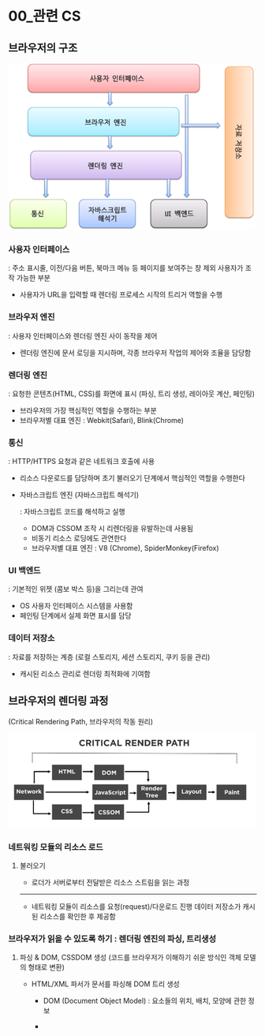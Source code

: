 # 00_관련 CS

## 브라우저의 구조

![image.png](image.png)

### 사용자 인터페이스

: 주소 표시줄, 이전/다음 버튼, 북마크 메뉴 등 페이지를 보여주는 창 제외 사용자가 조작 가능한 부분

- 사용자가 URL을 입력할 때 렌더링 프로세스 시작의 트리거 역할을 수행

### 브라우저 엔진

: 사용자 인터페이스와 렌더링 엔진 사이 동작을 제어

- 렌더링 엔진에 문서 로딩을 지시하며, 각종 브라우저 작업의 제어와 조율을 담당함

### 렌더링 엔진

: 요청한 콘텐츠(HTML, CSS)를 화면에 표시 (파싱, 트리 생성, 레이아웃 계산, 페인팅)

- 브라우저의 가장 핵심적인 역할을 수행하는 부분
- 브라우저별 대표 엔진 : Webkit(Safari), Blink(Chrome)

### 통신

: HTTP/HTTPS 요청과 같은 네트워크 호출에 사용

- 리소스 다운로드를 담당하며 초기 불러오기 단계에서 핵심적인 역할을 수행한다
- 자바스크립트 엔진 (자바스크립트 해석기)
    
    : 자바스크립트 코드를 해석하고 실행
    
    - DOM과 CSSOM 조작 시 리렌더링을 유발하는데 사용됨
    - 비동기 리소스 로딩에도 관연한다
    - 브라우저별 대표 엔진 : V8 (Chrome), SpiderMonkey(Firefox)

### UI 백엔드

: 기본적인 위젯 (콤보 박스 등)을 그리는데 관여

- OS 사용자 인터페이스 시스템을 사용함
- 페인팅 단계에서 실제 화면 표시를 담당

### 데이터 저장소

: 자료를 저장하는 계층 (로컬 스토리지, 세션 스토리지, 쿠키 등을 관리)

- 캐시된 리소스 관리로 렌더링 최적화에 기여함

## 브라우저의 렌더링 과정
(Critical Rendering Path, 브라우저의 작동 원리)

![image.png](image%201.png)

### 네트워킹 모듈의 리소스 로드

1. 불러오기
    - 로더가 서버로부터 전달받은 리소스 스트림을 읽는 과정
    
    ---
    
    - 네트워킹 모듈이 리소스를 요청(request)/다운로드 진행
    데이터 저장소가 캐시된 리소스를 확인한 후 제공함

### 브라우저가 읽을 수 있도록 하기 : 렌더링 엔진의 파싱, 트리생성

1. 파싱 & DOM, CSSDOM 생성
(코드를 브라우저가 이해하기 쉬운 방식인 객체 모델의 형태로 변환)
    - HTML/XML 파서가 문서를 파싱해 DOM 트리 생성
        - DOM (Document Object Model) : 요소들의 위치, 배치, 모양에 관한 정보
        - <script> 태그를 만나면 파싱을 중단하고 JS 엔진에 제어권을 넘김
            
            ⇒ 자바스크립트는 파싱을 차단하기 때문에 script 위치가 중요하다
            
        - <link rel=”stylesheet”>를 만나면 CSS 파일 로드를 시작함
            
            ⇒ CSS는 렌더링을 차단하는 요소이기에 빠른 로드가 중요하다
            
        - <img>, <video> 등 외부 리소스 태그를 만나면 리소스 로드를 시작함
    - CSS 파서가 CSSOM 트리를 생성
        - CSSOM (CSS Object Model) : 요소들의 스타일과 관련된 모든 정보
        - CSS 파일과 <style> 태그 내용을 파싱해 CSSOM 트리를 구축한다
        - CSSOM에는 스타일 규칙 계산과 상속 관계가 처리되어 있다
    
    ---
    
    - 렌더링 엔진이 HTML/CSS 파서를 구동
    자바스크립트 엔진이 파싱 중 만나는 스크립트를 생성함
2. 자바스크립트 엔진이 자바스크립트 코드를 파싱하고 실행한다
    - DOM API를 이용한 DOM whwkr, CSSOM API를 이용한 스타일 조작에 관여한다
    - 이 외에도 이벤트 리스너를 등록하고 비동기 작업(AJAX, setTimeout 등)을 처리한다
    - script 태그의 async와 defer 속성
        - async : 비동기로 스크립트를 다운로드하고 즉시 실행
        - defer : 비동기로 스크립트를 다운로드하고 HTML 파싱 완료 후 실행
3. 생성된 DOM과 CSSOM으로 렌더 트리 생성 (브라우저 내 렌더링 엔진)
    - 렌더 트리 : 웹 페이지의 청사진 (설계도) / 화면에 렌더링되어야 하는 요소들의 모든 정보
    (화면에 표시될 요소만을 포함하며, 각 요소는 스타일 계산이 완료된 상태)
    - DOM 트리와 렌더 트리의 관계
        - DOM 트리는 문서의 모든 요소를 포함하지만, 렌더 트리는 실제 화면에 표시되는 요소만 포함한다 (`display: none`의 경우 렌더 트리에서 제외되나 `visibility: hidden` 은 포함)
        - 렌더 트리에는 <head> 요소와 <script> 태그, display: contents 속성을 가진 요소는 제외된다
    - 렌더링 엔진이 DOM과 CSSOM을 결합시켜 표시될 요소를 결정함

### 레이아웃, 페인트 : 화면에 보일 수 있게 하기

1. 레이아웃 : 렌더 트리를 토대로 노드와 스타일, 크기를 계산하는 것 (요소의 배치를 잡는 과정)
    - 렌더링 엔진이 뷰포트를 기반으로 요소의 위치와 크기를 계산함
    - % 단위를 px 단위로 변환하는 것 역시 이 작업에서 진행된다.
2. 페인트 : 렌더트리의 각 노드를 픽셀로 변환해 실제로 그리는 작업을 실행하는 것
(실제로 화면에 그려내는 과정)
    - 렌더링 엔진이 픽셀 변환 작업을 진행
    UI 백엔드가 레이어를 생성하고 실제 화면에 그리기 작업을 수행
3. 컴포지팅 (Compositing) : 페인팅된 레이어들을 합성하는 최종 단계
    - GPU 가속을 통한 성능 최적화 기능
    - transform: translateZ(0) 또는 will-change 속성으로 레이어를 생성할 수 있음

## 브라우저 화면 업데이트 과정 (리플로우와 리페인트, 리렌더링)

### 동적 변경 처리 (화면이 업데이트되는 상황)

- 자바스크립트에 의한 DOM/CSSOM 변경
    - DOM 변경 : 렌더링 엔진이 렌더 트리 재구성부터 진행
    - 레이아웃 변경 : 렌더링 엔진이 리플로우부터 수행
    - 스타일만 변경 : 렌더링 엔진이 리페인트 작업을 수행
- 비동기 리소스 로드 완료 시
    - 해당 요소를 렌더 트리에 추가한다
    - 필요한 경우에는 레이아웃 재계산이 이뤄진다

### 리렌더링, 리플로우트

1. 리렌더링 : 자바스크립트가 DOM, CSSOM을 변경하는 경우 → 렌더트리 재생성
2. 리플로우 : 재결합된 렌더트리를 기반으로 레이아웃을 다시 계산하는 것
3. 리페인트 : 재결합된 렌더트리를 기반으로 다시 페인트하는 것

---

- DOM 및 CSSOM 수정에는 자바스크립트 엔진이 관여하며,
렌더링 엔진이 수정된 내용을 감지해 필요한 단계부터 재실행한다
    
    이 전체 프로세스에는 브라우저 엔진이 조율한다
    

### 레이아웃과 리플로우는 계산 비용이 높은 작업이기에 렌더링 최적화에 신경써야 한다

- 자바스크립트는 파싱을 차단하기 때문에 script 태그의 위치가 중요하며
CSS는 렌더링을 차단하는 리소스이기 때문에 빠른 로드가 중요하다
- CSS 애니메이션은 가능한 transform, opacity을 사용해 리플로우를 최소화하는 것이 좋다
- 자바스크립트에서 DOM을 조작할 경우에는 일괄 처리해서 리플로우를 최소화하는 것이 좋다
(동시에 발생한 다양한 업데이트를 모으고, 다 모였을 경우 한번에 DOM을 수정)
- 레이아웃 스래싱(Layout Thrashing) 방지
    - 강제 동기 레이아웃(forced synchronous layout) 피하기
    - offsetWidth, offsetHeight 등의 레이아웃 속성 접근 최소화